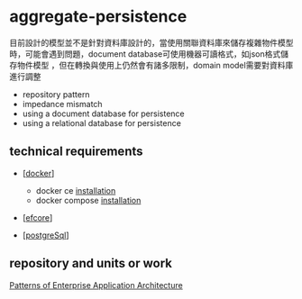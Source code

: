 # aggregate-persistence

目前設計的模型並不是針對資料庫設計的，當使用關聯資料庫來儲存複雜物件模型時，可能會遇到問題，document database可使用機器可讀格式，如json格式儲存物件模型
，但在轉換與使用上仍然會有諸多限制，domain model需要對資料庫進行調整

- repository pattern
- impedance mismatch
- using a document database for persistence
- using a relational database for persistence

## technical requirements

- [[docker]]
    - docker ce [installation](https://docs.docker.com/install)
    - docker compose [installation](https://docs.docker.com/compose/install/)

- [[efcore]]

- [[postgreSql]]


## repository and units or work

[Patterns of Enterprise Application Architecture](https://martinfowler.com/eaacatalog/repository.html)




[//begin]: # "Autogenerated link references for markdown compatibility"
[docker]: ../../../7-operate/learning/docker/docker.md "Docker"
[efcore]: ../../../2-code/learning/tool/Efcore/efcore.md "EfCore"
[postgreSql]: ../../../2-code/learning/tool/PostgreSQL/postgreSql.md "postgreSql"
[//end]: # "Autogenerated link references"
